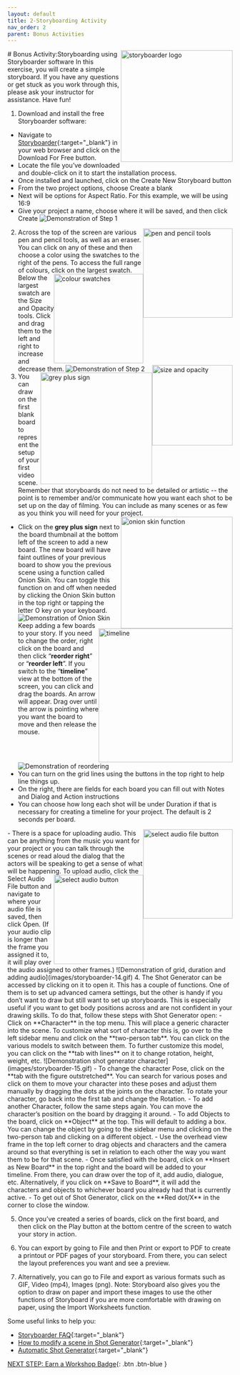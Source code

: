 ```yaml
---
layout: default
title: 2-Storyboarding Activity
nav_order: 2
parent: Bonus Activities
---
```

<img src="images/storyboarder-01.png" style="float:right;width:250px" alt="storyboarder logo">
# Bonus Activity:Storyboarding using Storyboarder software
In this exercise, you will create a simple storyboard. If you have any questions or get stuck as you work through this, please ask your instructor for assistance. Have fun!

1. Download and install the free Storyboarder software:
- Navigate to [Storyboarder](https://wonderunit.com/storyboarder/){:target="_blank"} in your web browser and click on the Download For Free button. 
- Locate the file you’ve downloaded and double-click on it to start the installation process.
- Once installed and launched, click on the Create New Storyboard button
- From the two project options, choose Create a blank
- Next will be options for Aspect Ratio. For this example, we will be using 16:9 
- Give your project a name, choose where it will be saved, and then click Create
![Demonstration of Step 1](images/storyboarder-02.gif)
2. <img src="images/storyboarder-03.png" style="float:right;width:200px" alt="pen and pencil tools"> Across the top of the screen are various pen and pencil tools, as well as an eraser. You can click on any of these and then choose a color using the swatches to the right of the pens. To access the full range of colours, click on the largest swatch.<img src="images/storyboarder-04.png" style="float:right;width:200px" alt="colour swatches">  Below the largest swatch are the Size and Opacity tools. Click and drag them to the left and right to increase and decrease them. <img src="images/storyboarder-05.png" style="float:right;width:180px" alt="size and opacity">
![Demonstration of Step 2](images/storyboarder-06.gif)
3. <img src="images/storyboarder-07.png" style="float:right;width:250px" alt="grey plus sign"> You can draw on the first blank board to represent the setup of your first video scene. Remember that storyboards do not need to be detailed or artistic -- the point is to remember and/or communicate how you want each shot to be set up on the day of filming. You can include as many scenes or as few as you think you will need for your project. <img src="images/storyboarder-08.png" style="float:right;width:250px" alt="onion skin function">
- Click on the **grey plus sign** next to the board thumbnail at the bottom left of the screen to add a new board. The new board will have faint outlines of your previous board to show you the previous scene using a function called Onion Skin. You can toggle this function on and off when needed by clicking the Onion Skin button in the top right or tapping the letter O key on your keyboard. 
![Demonstration of Onion Skin](images/storyboarder-09.gif)
<img src="images/storyboarder-10.png" style="float:right;width:300px" alt="timeline"> Keep adding a few boards to your story. If you need to change the order, right click on the board and then click “**reorder right**” or “**reorder left**”. If you switch to the “**timeline**” view at the bottom of the screen, you can click and drag the boards. An arrow will appear. Drag over until the arrow is pointing where you want the board to move and then release the mouse. 
![Demonstration of reordering](images/storyboarder-11.gif)
- You can turn on the grid lines using the buttons in the top right to help line things up. 
- On the right, there are fields for each board you can fill out with Notes and Dialog and Action instructions
- You can choose how long each shot will be under Duration if that is necessary for creating a timeline for your project. The default is 2 seconds per board.
<img src="images/storyboarder-12.png" style="float:right;width:200px" alt="select audio file button">
- There is a space for uploading audio. This can be anything from the music you want for your project or you can talk through the scenes or read aloud the dialog that the actors will be speaking to get a sense of what will be happening. <img src="images/storyboarder-13.png" style="float:right;width:200px" alt="select audio button"> To upload audio, click the Select Audio File button and navigate to where your audio file is saved, then click Open. (If your audio clip is longer than the frame you assigned it to, it will play over the audio assigned to other frames.) 
![Demonstration of grid, duration and adding audio](images/storyboarder-14.gif)
4. The Shot Generator can be accessed by clicking on it to open it. This has a couple of functions. One of them is to set up advanced camera settings, but the other is handy if you don’t want to draw but still want to set up storyboards. This is especially useful if you want to get body positions across and are not confident in your drawing skills. To do that, follow these steps with Shot Generator open:
- Click on **Character** in the top menu. This will place a generic character into the scene. To customize what sort of character this is, go over to the left sidebar menu and click on the **two-person tab**. You can click on the various models to switch between them. To further customize this model, you can click on the **tab with lines** on it to change rotation, height, weight, etc. 
![Demonstration shot generator character](images/storyboarder-15.gif)
- To change the character Pose, click on the **tab with the figure outstretched**. You can search for various poses and click on them to move your character into these poses and adjust them manually by dragging the dots at the joints on the character. To rotate your character, go back into the first tab and change the Rotation. 
- To add another Character, follow the same steps again. You can move the character’s position on the board by dragging it around.
- To add Objects to the board, click on **Object** at the top. This will default to adding a box. You can change the object by going to the sidebar menu and clicking on the two-person tab and clicking on a different object. 
- Use the overhead view frame in the top left corner to drag objects and characters and the camera around so that everything is set in relation to each other the way you want them to be for that scene. 
- Once satisfied with the board, click on **Insert as New Board** in the top right and the board will be added to your timeline. From there, you can draw over the top of it, add audio, dialogue, etc. Alternatively, if you click on **Save to Board**, it will add the characters and objects to whichever board you already had that is currently active.
- To get out of Shot Generator, click on the **Red dot/X** in the corner to close the window. 

5. Once you’ve created a series of boards, click on the first board, and then click on the Play button at the bottom centre of the screen to watch your story in action. 

6. You can export by going to File and then Print or export to PDF to create a printout or PDF pages of your storyboard. From there, you can select the layout preferences you want and see a preview.

7. Alternatively, you can go to File and export as various formats such as GIF, Video (mp4), Images (png). 
Note: Storyboard also gives you the option to draw on paper and import these images to use the other functions of Storyboard if you are more comfortable with drawing on paper, using the Import Worksheets function.  

Some useful links to help you:
- [Storyboarder FAQ](https://wonderunit.com/storyboarder/faq/){:target="_blank"}
- [How to modify a scene in Shot Generator](https://www.youtube.com/watch?v=dojzTtvr9xk){:target="_blank"}
- [Automatic Shot Generator](https://www.youtube.com/watch?v=_0hI-FBqwB0){:target="_blank"}

[NEXT STEP: Earn a Workshop Badge](informal-credentials.html){: .btn .btn-blue }
